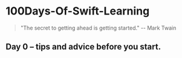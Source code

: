 # 100Days-Of-Swift-Learning
> "The secret to getting ahead is getting started."  -- Mark Twain
## Day 0 – tips and advice before you start.
